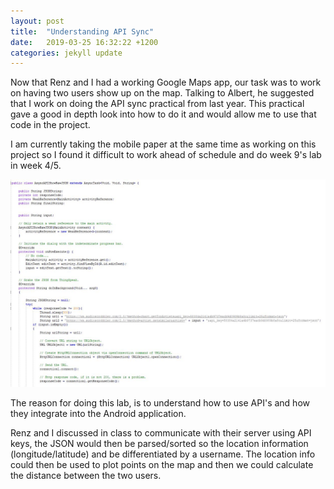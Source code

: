 ```yaml
---
layout: post
title:  "Understanding API Sync"
date:   2019-03-25 16:32:22 +1200
categories: jekyll update
---
```

Now that Renz and I had a working Google Maps app, our task was to work on having two users show up on the map. Talking to Albert, he suggested that I work on doing the API sync practical from last year. This practical gave a good in depth look into how to do it and would allow me to use that code in the project. 

I am currently taking the mobile paper at the same time as working on this project so I found it difficult to work ahead of schedule and do week 9's lab in week 4/5. 

![](/assets/ev1.JPG)

The reason for doing this lab, is to understand how to use API's and how they integrate into the Android application. 

Renz and I discussed in class to communicate with their server using API keys, the JSON would then be parsed/sorted so the location information (longitude/latitude) and be differentiated by a username. The location info could then be used to plot points on the map and then we could calculate the distance between the two users.






